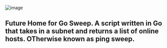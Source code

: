 ![image](https://github.com/ott3r-security/go-sweep/assets/24965316/7dfb5607-bec0-4151-88ff-27b188ff7b0b)

## Future Home for Go Sweep. A script written in Go that takes in a subnet and returns a list of online hosts. OTherwise known as ping sweep.
